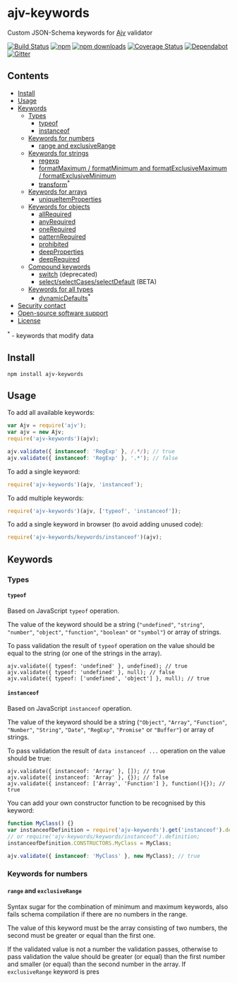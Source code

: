 # ajv-keywords

Custom JSON-Schema keywords for [Ajv](https://github.com/epoberezkin/ajv) validator

[![Build Status](https://travis-ci.org/ajv-validator/ajv-keywords.svg?branch=master)](https://travis-ci.org/ajv-validator/ajv-keywords)
[![npm](https://img.shields.io/npm/v/ajv-keywords.svg)](https://www.npmjs.com/package/ajv-keywords)
[![npm downloads](https://img.shields.io/npm/dm/ajv-keywords.svg)](https://www.npmjs.com/package/ajv-keywords)
[![Coverage Status](https://coveralls.io/repos/github/ajv-validator/ajv-keywords/badge.svg?branch=master)](https://coveralls.io/github/ajv-validator/ajv-keywords?branch=master)
[![Dependabot](https://api.dependabot.com/badges/status?host=github&repo=ajv-validator/ajv-keywords)](https://app.dependabot.com/accounts/ajv-validator/repos/60477053)
[![Gitter](https://img.shields.io/gitter/room/ajv-validator/ajv.svg)](https://gitter.im/ajv-validator/ajv)


## Contents

- [Install](#install)
- [Usage](#usage)
- [Keywords](#keywords)
  - [Types](#types)
    - [typeof](#typeof)
    - [instanceof](#instanceof)
  - [Keywords for numbers](#keywords-for-numbers)
    - [range and exclusiveRange](#range-and-exclusiverange)
  - [Keywords for strings](#keywords-for-strings)
    - [regexp](#regexp)
    - [formatMaximum / formatMinimum and formatExclusiveMaximum / formatExclusiveMinimum](#formatmaximum--formatminimum-and-formatexclusivemaximum--formatexclusiveminimum)
    - [transform](#transform)<sup>\*</sup>
  - [Keywords for arrays](#keywords-for-arrays)
    - [uniqueItemProperties](#uniqueitemproperties)
  - [Keywords for objects](#keywords-for-objects)
    - [allRequired](#allrequired)
    - [anyRequired](#anyrequired)
    - [oneRequired](#onerequired)
    - [patternRequired](#patternrequired)
    - [prohibited](#prohibited)
    - [deepProperties](#deepproperties)
    - [deepRequired](#deeprequired)
  - [Compound keywords](#compound-keywords)
    - [switch](#switch) (deprecated)
    - [select/selectCases/selectDefault](#selectselectcasesselectdefault) (BETA)
  - [Keywords for all types](#keywords-for-all-types)
    - [dynamicDefaults](#dynamicdefaults)<sup>\*</sup>
- [Security contact](#security-contact)
- [Open-source software support](#open-source-software-support)
- [License](#license)

<sup>\*</sup> - keywords that modify data


## Install

```
npm install ajv-keywords
```


## Usage

To add all available keywords:

```javascript
var Ajv = require('ajv');
var ajv = new Ajv;
require('ajv-keywords')(ajv);

ajv.validate({ instanceof: 'RegExp' }, /.*/); // true
ajv.validate({ instanceof: 'RegExp' }, '.*'); // false
```

To add a single keyword:

```javascript
require('ajv-keywords')(ajv, 'instanceof');
```

To add multiple keywords:

```javascript
require('ajv-keywords')(ajv, ['typeof', 'instanceof']);
```

To add a single keyword in browser (to avoid adding unused code):

```javascript
require('ajv-keywords/keywords/instanceof')(ajv);
```


## Keywords

### Types

#### `typeof`

Based on JavaScript `typeof` operation.

The value of the keyword should be a string (`"undefined"`, `"string"`, `"number"`, `"object"`, `"function"`, `"boolean"` or `"symbol"`) or array of strings.

To pass validation the result of `typeof` operation on the value should be equal to the string (or one of the strings in the array).

```
ajv.validate({ typeof: 'undefined' }, undefined); // true
ajv.validate({ typeof: 'undefined' }, null); // false
ajv.validate({ typeof: ['undefined', 'object'] }, null); // true
```


#### `instanceof`

Based on JavaScript `instanceof` operation.

The value of the keyword should be a string (`"Object"`, `"Array"`, `"Function"`, `"Number"`, `"String"`, `"Date"`, `"RegExp"`, `"Promise"` or `"Buffer"`) or array of strings.

To pass validation the result of `data instanceof ...` operation on the value should be true:

```
ajv.validate({ instanceof: 'Array' }, []); // true
ajv.validate({ instanceof: 'Array' }, {}); // false
ajv.validate({ instanceof: ['Array', 'Function'] }, function(){}); // true
```

You can add your own constructor function to be recognised by this keyword:

```javascript
function MyClass() {}
var instanceofDefinition = require('ajv-keywords').get('instanceof').definition;
// or require('ajv-keywords/keywords/instanceof').definition;
instanceofDefinition.CONSTRUCTORS.MyClass = MyClass;

ajv.validate({ instanceof: 'MyClass' }, new MyClass); // true
```


### Keywords for numbers

#### `range` and `exclusiveRange`

Syntax sugar for the combination of minimum and maximum keywords, also fails schema compilation if there are no numbers in the range.

The value of this keyword must be the array consisting of two numbers, the second must be greater or equal than the first one.

If the validated value is not a number the validation passes, otherwise to pass validation the value should be greater (or equal) than the first number and smaller (or equal) than the second number in the array. If `exclusiveRange` keyword is pres